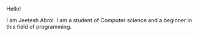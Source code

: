 Hello!

I am Jeetesh Abrol. I am a student of Computer science and a beginner in this field of programming.
